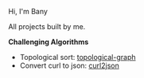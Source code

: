 


Hi, I'm Bany


All projects built by me.

**Challenging Algorithms**

- Topological sort: [topological-graph](https://github.com/9bany/topological-graph)
- Convert curl to json: [curl2json](https://github.com/9bany/curl-to-json)

 
